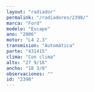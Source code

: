```yaml
---
layout: "radiador"
permalink: "/radiadores/2398/"
marca: "Ford"
modelo: "Escape"
ano: "2006"
motor: "L4 2.3"
transmision: "Automática"
parte: "431415"
clima: "Con clima"
alto: "27 9/16"
ancho: "18 3/8"
observaciones: ""
id: "2398"
---
```


